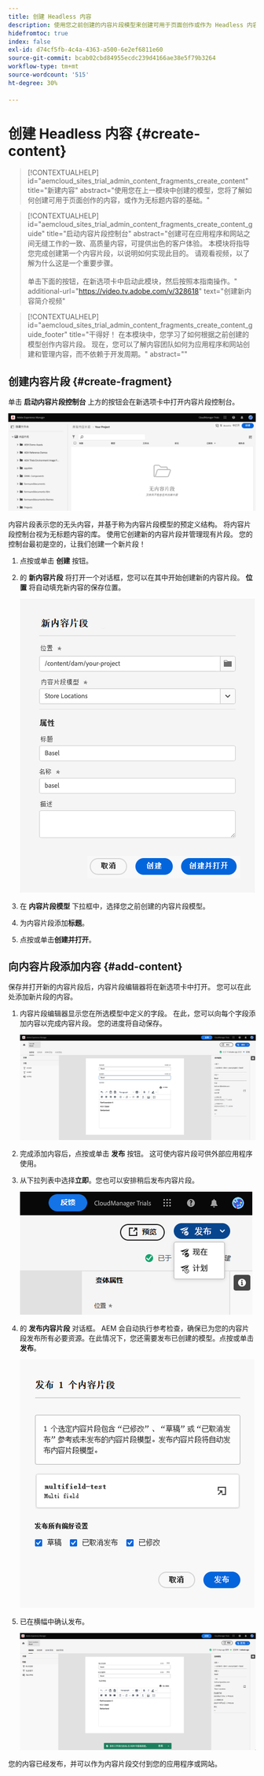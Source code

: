 ```yaml
---
title: 创建 Headless 内容
description: 使用您之前创建的内容片段模型来创建可用于页面创作或作为 Headless 内容基础的内容。
hidefromtoc: true
index: false
exl-id: d74cf5fb-4c4a-4363-a500-6e2ef6811e60
source-git-commit: bcab02cbd84955ecdc239d4166ae38e5f79b3264
workflow-type: tm+mt
source-wordcount: '515'
ht-degree: 30%

---
```



# 创建 Headless 内容 {#create-content}

>[!CONTEXTUALHELP]
>id="aemcloud_sites_trial_admin_content_fragments_create_content"
>title="新建内容"
>abstract="使用您在上一模块中创建的模型，您将了解如何创建可用于页面创作的内容，或作为无标题内容的基础。"

>[!CONTEXTUALHELP]
>id="aemcloud_sites_trial_admin_content_fragments_create_content_guide"
>title="启动内容片段控制台"
>abstract="创建可在应用程序和网站之间无缝工作的一致、高质量内容，可提供出色的客户体验。 本模块将指导您完成创建第一个内容片段，以说明如何实现此目的。 请观看视频，以了解为什么这是一个重要步骤。<br><br>单击下面的按钮，在新选项卡中启动此模块，然后按照本指南操作。"
>additional-url="https://video.tv.adobe.com/v/328618" text="创建新内容简介视频"

>[!CONTEXTUALHELP]
>id="aemcloud_sites_trial_admin_content_fragments_create_content_guide_footer"
>title="干得好！ 在本模块中，您学习了如何根据之前创建的模型创作内容片段。 现在，您可以了解内容团队如何为应用程序和网站创建和管理内容，而不依赖于开发周期。"
>abstract=""

## 创建内容片段 {#create-fragment}

单击 **启动内容片段控制台** 上方的按钮会在新选项卡中打开内容片段控制台。

![编辑片段的内容](assets/create-content/content-fragment-console.png)

内容片段表示您的无头内容，并基于称为内容片段模型的预定义结构。 将内容片段控制台视为无标题内容的库。 使用它创建新的内容片段并管理现有片段。 您的控制台最初是空的，让我们创建一个新片段！

1. 点按或单击 **创建** 按钮。

1. 的 **新内容片段** 将打开一个对话框，您可以在其中开始创建新的内容片段。 **位置** 将自动填充新内容的保存位置。

   ![“创建内容片段”对话框](assets/create-content/create-content-fragment.png)

1. 在 **内容片段模型** 下拉框中，选择您之前创建的内容片段模型。

1. 为内容片段添加&#x200B;**标题**。

1. 点按或单击&#x200B;**创建并打开**。

## 向内容片段添加内容 {#add-content}

保存并打开新的内容片段后，内容片段编辑器将在新选项卡中打开。 您可以在此处添加新片段的内容。

1. 内容片段编辑器显示您在所选模型中定义的字段。 在此，您可以向每个字段添加内容以完成内容片段。 您的进度将自动保存。

   ![内容片段编辑器](assets/create-content/content-fragment-editor.png)

1. 完成添加内容后，点按或单击 **发布** 按钮。 这可使内容片段可供外部应用程序使用。

1. 从下拉列表中选择&#x200B;**立即**。您也可以安排稍后发布内容片段。

   ![“发布”按钮](assets/create-content/publish.png)

1. 的 **发布内容片段** 对话框。 AEM 会自动执行参考检查，确保已为您的内容片段发布所有必要资源。在此情况下，您还需要发布已创建的模型。点按或单击&#x200B;**发布**。

   ![参考检查](assets/create-content/references.png)

1. 已在横幅中确认发布。

   ![确认发布](assets/create-content/publish-confirm.png)

您的内容已经发布，并可以作为内容片段交付到您的应用程序或网站。
